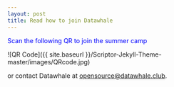 ```yaml
---
layout: post
title: Read how to join Datawhale
---
```

<span style="color: blue;">Scan the following QR to join the summer camp</span>

![QR Code]({{ site.baseurl }}/Scriptor-Jekyll-Theme-master/images/QRcode.jpg)


or contact Datawhale at [opensource@datawhale.club](mailto:opensource@datawhale.club).

